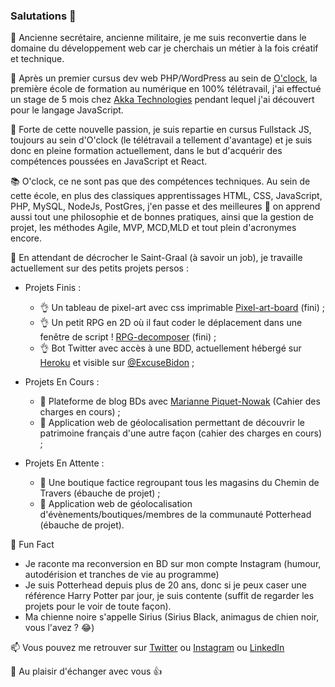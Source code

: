 ### Salutations :wave:

:memo: Ancienne secrétaire, ancienne militaire, je me suis reconvertie dans le domaine du développement web car je cherchais un métier à la fois créatif et technique.

:seedling: Après un premier cursus dev web PHP/WordPress au sein de [O'clock](https://oclock.io/), la première école de formation au numérique en 100% télétravail, j'ai effectué un stage de 5 mois chez [Akka Technologies](https://www.akka-technologies.com/france/?lang=fr) pendant lequel j'ai découvert pour le langage JavaScript.

:muscle: Forte de cette nouvelle passion, je suis repartie en cursus Fullstack JS, toujours au sein d'O'clock (le télétravail a tellement d'avantage) et je suis donc en pleine formation actuellement, dans le but d'acquérir des compétences poussées en JavaScript et React.

:books: O'clock, ce ne sont pas que des compétences techniques. Au sein de cette école, en plus des classiques apprentissages HTML, CSS, JavaScript, PHP, MySQL, NodeJs, PostGres, j'en passe et des meilleures :tongue: on apprend aussi tout une philosophie et de bonnes pratiques, ainsi que la gestion de projet, les méthodes Agile, MVP, MCD,MLD et tout plein d'acronymes encore.

:telescope: En attendant de décrocher le Saint-Graal (à savoir un job), je travaille actuellement sur des petits projets persos :

- Projets Finis :
  - :ok_hand: Un tableau de pixel-art avec css imprimable [Pixel-art-board](https://hacoba.github.io/pixel-art-board/)  (fini) ;
  - :ok_hand: Un petit RPG en 2D où il faut coder le déplacement dans une fenêtre de script ! [RPG-decomposer](https://hacoba.github.io/rpg-decomposer/)  (fini) ;
  - :ok_hand: Bot Twitter avec accès à une BDD, actuellement hébergé sur [Heroku](https://heroku.com) et visible sur [@ExcuseBidon](https://twitter.com/ExcuseBidon) ;

- Projets En Cours :
  - :muscle: Plateforme de blog BDs avec [Marianne Piquet-Nowak](https://github.com/MariannePiquetNowak) (Cahier des charges en cours) ;
  - :muscle: Application web de géolocalisation permettant de découvrir le patrimoine français d'une autre façon (cahier des charges en cours) ;

- Projets En Attente :
  - :eyes: Une boutique factice regroupant tous les magasins du Chemin de Travers (ébauche de projet) ;
  - :eyes: Application web de géolocalisation d'évènements/boutiques/membres de la communauté Potterhead (ébauche de projet).

:loudspeaker: Fun Fact
- Je raconte ma reconversion en BD sur mon compte Instagram (humour, autodérision et tranches de vie au programme)
- Je suis Potterhead depuis plus de 20 ans, donc si je peux caser une référence Harry Potter par jour, je suis contente (suffit de regarder les projets pour le voir de toute façon).
- Ma chienne noire s'appelle Sirius (Sirius Black, animagus de chien noir, vous l'avez ? :joy:)

:mailbox: Vous pouvez me retrouver sur [Twitter](https://twitter.com/HaCoBa_Laure) ou [Instagram](https://www.instagram.com/hacoba_laure/) ou [LinkedIn](https://fr.linkedin.com/in/laure-lamande)

:wave: Au plaisir d'échanger avec vous :+1:
